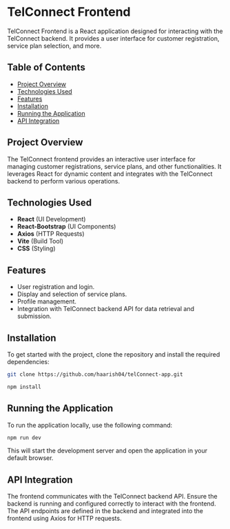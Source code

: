 # TelConnect Frontend

TelConnect Frontend is a React application designed for interacting with the TelConnect backend. It provides a user interface for customer registration, service plan selection, and more.

## Table of Contents

- [Project Overview](#project-overview)
- [Technologies Used](#technologies-used)
- [Features](#features)
- [Installation](#installation)
- [Running the Application](#running-the-application)
- [API Integration](#api-integration)

## Project Overview

The TelConnect frontend provides an interactive user interface for managing customer registrations, service plans, and other functionalities. It leverages React for dynamic content and integrates with the TelConnect backend to perform various operations.

## Technologies Used

- **React** (UI Development)
- **React-Bootstrap** (UI Components)
- **Axios** (HTTP Requests)
- **Vite** (Build Tool)
- **CSS** (Styling)

## Features

- User registration and login.
- Display and selection of service plans.
- Profile management.
- Integration with TelConnect backend API for data retrieval and submission.

## Installation

To get started with the project, clone the repository and install the required dependencies:

```bash
git clone https://github.com/haarish04/telConnect-app.git

npm install
```

## Running the Application

To run the application locally, use the following command:

```bash
npm run dev
```

This will start the development server and open the application in your default browser.

## API Integration

The frontend communicates with the TelConnect backend API. Ensure the backend is running and configured correctly to interact with the frontend. The API endpoints are defined in the backend and integrated into the frontend using Axios for HTTP requests.
